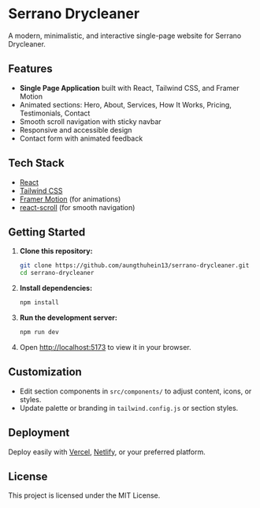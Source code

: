 # Serrano Drycleaner

A modern, minimalistic, and interactive single-page website for Serrano Drycleaner.

## Features

- **Single Page Application** built with React, Tailwind CSS, and Framer Motion
- Animated sections: Hero, About, Services, How It Works, Pricing, Testimonials, Contact
- Smooth scroll navigation with sticky navbar
- Responsive and accessible design
- Contact form with animated feedback

## Tech Stack

- [React](https://reactjs.org/)
- [Tailwind CSS](https://tailwindcss.com/)
- [Framer Motion](https://www.framer.com/motion/) (for animations)
- [react-scroll](https://www.npmjs.com/package/react-scroll) (for smooth navigation)

## Getting Started

1. **Clone this repository:**

   ```bash
   git clone https://github.com/aungthuhein13/serrano-drycleaner.git
   cd serrano-drycleaner
   ```

2. **Install dependencies:**

   ```bash
   npm install
   ```

3. **Run the development server:**

   ```bash
   npm run dev
   ```

4. Open [http://localhost:5173](http://localhost:5173) to view it in your browser.

## Customization

- Edit section components in `src/components/` to adjust content, icons, or styles.
- Update palette or branding in `tailwind.config.js` or section styles.

## Deployment

Deploy easily with [Vercel](https://vercel.com/), [Netlify](https://netlify.com/), or your preferred platform.

## License

This project is licensed under the MIT License.
